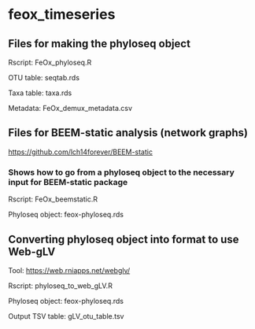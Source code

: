 # feox_timeseries

## Files for making the phyloseq object

Rscript: FeOx_phyloseq.R

OTU table: seqtab.rds

Taxa table: taxa.rds

Metadata: FeOx_demux_metadata.csv

## Files for BEEM-static analysis (network graphs)

https://github.com/lch14forever/BEEM-static

### Shows how to go from a phyloseq object to the necessary input for BEEM-static package

Rscript: FeOx_beemstatic.R

Phyloseq object: feox-phyloseq.rds

## Converting phyloseq object into format to use Web-gLV

Tool: https://web.rniapps.net/webglv/

Rscript: phyloseq_to_web_gLV.R

Phyloseq object: feox-phyloseq.rds

Output TSV table: gLV_otu_table.tsv
